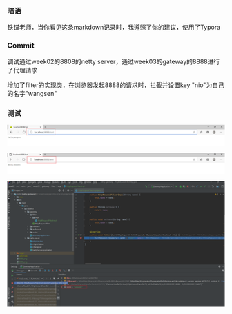 ### 暗语

铁锚老师，当你看见这条markdown记录时，我遵照了你的建议，使用了Typora

### Commit

调试通过week02的8808的netty server，通过week03的gateway的8888进行了代理请求

增加了filter的实现类，在浏览器发起8888的请求时，拦截并设置key "nio"为自己的名字"wangsen"

### 测试

![8088](8088.png)

![8888](8888.png)

![filter_debug](filter_debug.png)